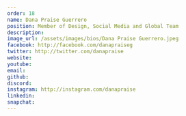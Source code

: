 ```yaml
---
order: 18
name: Dana Praise Guerrero
position: Member of Design, Social Media and Global Team
description: 
image_url: /assets/images/bios/Dana Praise Guerrero.jpeg
facebook: http://facebook.com/danapraiseg
twitter: http://twitter.com/danapraise
website: 
youtube: 
email: 
github: 
discord: 
instagram: http://instagram.com/danapraise
linkedin: 
snapchat: 
---
```

